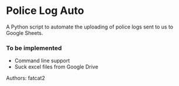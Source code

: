 # Police Log Auto

A Python script to automate the uploading of police logs sent to us to Google Sheets.

### To be implemented
* Command line support
* Suck excel files from Google Drive

Authors: fatcat2
